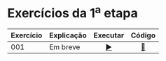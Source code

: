 # Exercícios da 1<sup>a</sup> etapa

Exercício | Explicação | Executar | Código
:--------- | :------ | :-------: | :-------:
001 | Em breve | [ ▶️ ](https://eteot.github.io/exercicios-javascript-2024/exercicios/etapa1/001) | [ 📝 ](https://github.com/eteot/exercicios-javascript-2024/tree/main/exercicios/etapa1/001)
